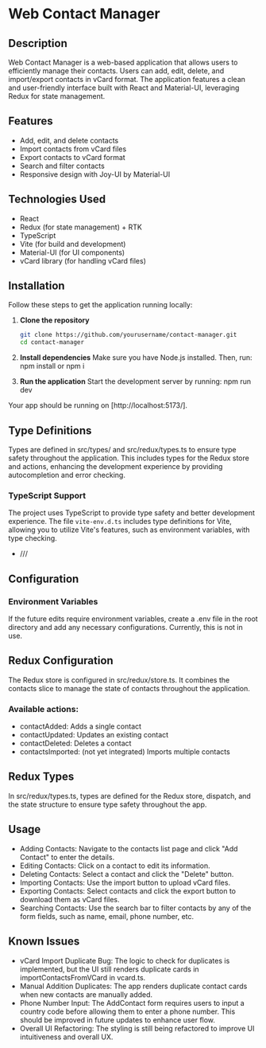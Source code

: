 # Web Contact Manager

## Description
Web Contact Manager is a web-based application that allows users to efficiently manage their contacts. Users can add, edit, delete, and import/export contacts in vCard format. The application features a clean and user-friendly interface built with React and Material-UI, leveraging Redux for state management.

## Features
- Add, edit, and delete contacts
- Import contacts from vCard files
- Export contacts to vCard format
- Search and filter contacts
- Responsive design with Joy-UI by Material-UI

## Technologies Used
- React
- Redux (for state management) + RTK
- TypeScript
- Vite (for build and development)
- Material-UI (for UI components)
- vCard library (for handling vCard files)

## Installation
Follow these steps to get the application running locally:

1. **Clone the repository**
   ```bash
   git clone https://github.com/yourusername/contact-manager.git
   cd contact-manager

2. **Install dependencies**
Make sure you have Node.js installed. Then, run:
	npm install or npm i

3. **Run the application**
Start the development server by running:
	npm run dev

Your app should be running on [http://localhost:5173/].

## Type Definitions
Types are defined in src/types/ and src/redux/types.ts to ensure type safety throughout the application. This includes types for the Redux store and actions, enhancing the development experience by providing autocompletion and error checking.

### TypeScript Support
The project uses TypeScript to provide type safety and better development experience. The file `vite-env.d.ts` includes type definitions for Vite, allowing you to utilize Vite's features, such as environment variables, with type checking.
- /// <reference types="vite/client" />

## Configuration

### Environment Variables
If the future edits require environment variables, create a .env file in the root directory and add any necessary configurations. Currently, this is not in use. 

## Redux Configuration
The Redux store is configured in src/redux/store.ts. It combines the contacts slice to manage the state of contacts throughout the application.

### Available actions:
- contactAdded: Adds a single contact
- contactUpdated: Updates an existing contact
- contactDeleted: Deletes a contact
- contactsImported: (not yet integrated) Imports multiple contacts

## Redux Types
In src/redux/types.ts, types are defined for the Redux store, dispatch, and the state structure to ensure type safety throughout the app.

## Usage
- Adding Contacts: Navigate to the contacts list page and click "Add Contact" to enter the details.
- Editing Contacts: Click on a contact to edit its information.
- Deleting Contacts: Select a contact and click the "Delete" button.
- Importing Contacts: Use the import button to upload vCard files.
- Exporting Contacts: Select contacts and click the export button to download them as vCard files.
- Searching Contacts: Use the search bar to filter contacts by any of the form fields, such as name, email, phone number, etc.

## Known Issues
- vCard Import Duplicate Bug: The logic to check for duplicates is implemented, but the UI still renders duplicate cards in importContactsFromVCard in vcard.ts.
- Manual Addition Duplicates: The app renders duplicate contact cards when new contacts are manually added.
- Phone Number Input: The AddContact form requires users to input a country code before allowing them to enter a phone number. This should be improved in future updates to enhance user flow.
- Overall UI Refactoring: The styling is still being refactored to improve UI intuitiveness and overall UX.

